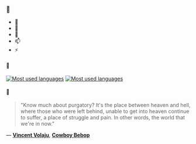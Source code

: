 ### 👋

- 🔭
- 🌱
- 💬
- 📫
- ⚡

#### 🧏

[![Most used languages](https://github-readme-stats-aynah.vercel.app/api/top-langs/?username=aynh&theme=solarized-dark&langs_count=6&layout=compact&hide_title=true)](https://github.com/anuraghazra/github-readme-stats#gh-dark-mode-only)
[![Most used languages](https://github-readme-stats-aynah.vercel.app/api/top-langs/?username=aynh&theme=solarized-light&langs_count=6&layout=compact&hide_title=true)](https://github.com/anuraghazra/github-readme-stats#gh-light-mode-only)

#### 💬

> "Know much about purgatory? It's the place between heaven and hell, where those who were left behind, unable to get into heaven continue to suffer, a place of struggle and pain. In other words, the world that we're in now."

&mdash; [**Vincent Volaju**](https://myanimelist.net/character.php?q=Vincent%20Volaju&cat=character), [**Cowboy Bebop**](https://myanimelist.net/search/all?q=Cowboy%20Bebop&cat=all)
